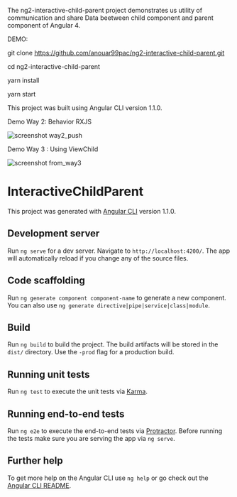 The ng2-interactive-child-parent project demonstrates us utility of communication and share Data beetween child component and parent component of Angular 4.

DEMO:

git clone https://github.com/anouar99pac/ng2-interactive-child-parent.git

cd ng2-interactive-child-parent

yarn install

yarn start

This project was built using Angular CLI version 1.1.0.

Demo Way 2: Behavior RXJS

![screenshot way2_push](https://user-images.githubusercontent.com/12816334/35780615-6bc981cc-09de-11e8-8fa0-bf50e14aa975.png)

Demo Way 3 : Using ViewChild

![screenshot from_way3](https://user-images.githubusercontent.com/12816334/35780642-c038a440-09de-11e8-80ba-3a3b0771d59a.png)


# InteractiveChildParent

This project was generated with [Angular CLI](https://github.com/angular/angular-cli) version 1.1.0.

## Development server

Run `ng serve` for a dev server. Navigate to `http://localhost:4200/`. The app will automatically reload if you change any of the source files.

## Code scaffolding

Run `ng generate component component-name` to generate a new component. You can also use `ng generate directive|pipe|service|class|module`.

## Build

Run `ng build` to build the project. The build artifacts will be stored in the `dist/` directory. Use the `-prod` flag for a production build.

## Running unit tests

Run `ng test` to execute the unit tests via [Karma](https://karma-runner.github.io).

## Running end-to-end tests

Run `ng e2e` to execute the end-to-end tests via [Protractor](http://www.protractortest.org/).
Before running the tests make sure you are serving the app via `ng serve`.

## Further help

To get more help on the Angular CLI use `ng help` or go check out the [Angular CLI README](https://github.com/angular/angular-cli/blob/master/README.md).
